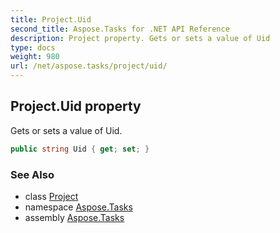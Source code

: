 ```yaml
---
title: Project.Uid
second_title: Aspose.Tasks for .NET API Reference
description: Project property. Gets or sets a value of Uid
type: docs
weight: 980
url: /net/aspose.tasks/project/uid/
---
```

## Project.Uid property

Gets or sets a value of Uid.

```csharp
public string Uid { get; set; }
```

### See Also

* class [Project](../)
* namespace [Aspose.Tasks](../../project/)
* assembly [Aspose.Tasks](../../../)


